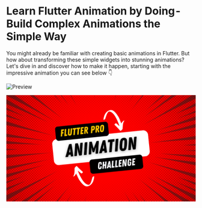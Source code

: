 # Learn Flutter Animation by Doing - Build Complex Animations the Simple Way

You might already be familiar with creating basic animations in Flutter. But how about transforming these simple widgets into stunning animations? Let's dive in and discover how to make it happen,  starting with the impressive animation you can see below 👇

![Preview](/preview.gif)

![App UI](/ui.png)
